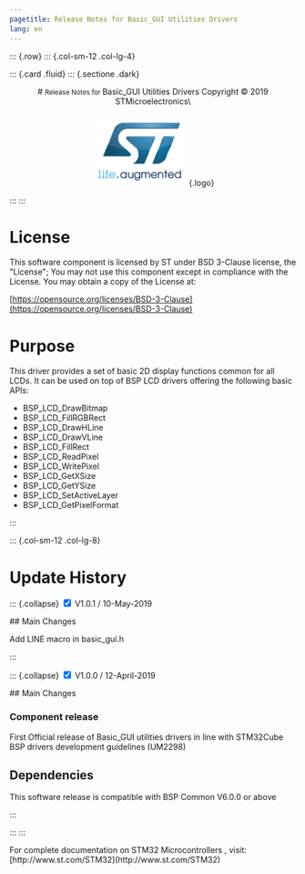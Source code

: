 ```yaml
---
pagetitle: Release Notes for Basic_GUI Utilities Drivers
lang: en
---
```


::: {.row}
::: {.col-sm-12 .col-lg-4}

::: {.card .fluid}
::: {.sectione .dark}
<center>
# <small>Release Notes for </small> Basic_GUI Utilities Drivers
Copyright &copy; 2019 STMicroelectronics\
    
[![ST logo](../../_htmresc/st_logo.png)](https://www.st.com){.logo}
</center>
:::
:::

# License

This software component is licensed by ST under BSD 3-Clause license, the "License"; You may not use this component except in compliance with the License. You may obtain a copy of the License at:

[https://opensource.org/licenses/BSD-3-Clause](https://opensource.org/licenses/BSD-3-Clause)

# Purpose

This driver provides a set of basic 2D display functions common for all LCDs. It can be used on top of BSP LCD drivers offering the following basic APIs:

-	BSP_LCD_DrawBitmap
-	BSP_LCD_FillRGBRect
-	BSP_LCD_DrawHLine
-	BSP_LCD_DrawVLine
-	BSP_LCD_FillRect
-	BSP_LCD_ReadPixel
-	BSP_LCD_WritePixel
-	BSP_LCD_GetXSize
-	BSP_LCD_GetYSize
-	BSP_LCD_SetActiveLayer
-	BSP_LCD_GetPixelFormat


:::

::: {.col-sm-12 .col-lg-8}
# Update History

::: {.collapse}
<input type="checkbox" id="collapse-section2" checked aria-hidden="true">
<label for="collapse-section2" aria-hidden="true">V1.0.1 / 10-May-2019</label>
<div>			
## Main Changes

Add LINE macro in basic_gui.h

</div>
:::

::: {.collapse}
<input type="checkbox" id="collapse-section1" checked aria-hidden="true">
<label for="collapse-section1" aria-hidden="true">V1.0.0 / 12-April-2019</label>
<div>			
## Main Changes

### Component release

First Official release of Basic_GUI utilities drivers in line with STM32Cube BSP drivers development guidelines (UM2298)

## Dependencies

This software release is compatible with BSP Common V6.0.0 or above
</div>
:::

:::
:::

<footer class="sticky">
For complete documentation on STM32 Microcontrollers ,
visit: [http://www.st.com/STM32](http://www.st.com/STM32)
</footer>

